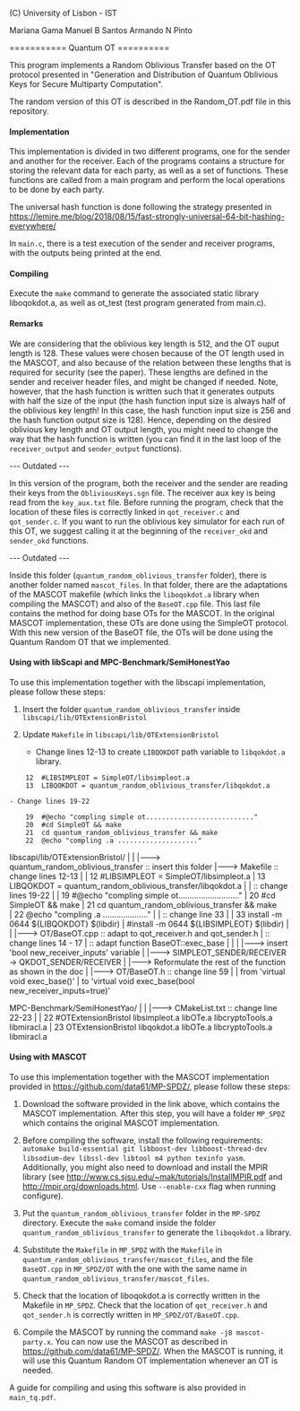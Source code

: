 (C) University of Lisbon - IST

Mariana Gama
Manuel B Santos
Armando N Pinto

=========== Quantum OT ==========

This program implements a Random Oblivious Transfer based on the OT protocol presented in 
"Generation and Distribution of Quantum Oblivious Keys for Secure Multiparty Computation".

The random version of this OT is described in the Random_OT.pdf file in this repository.




#### Implementation

This implementation is divided in two different programs, one for the sender and another for the receiver.
Each of the programs contains a structure for storing the relevant data for each party, as well as a set of functions.
These functions are called from a main program and perform the local operations to be done by each party. 

The universal hash function is done following the strategy presented in https://lemire.me/blog/2018/08/15/fast-strongly-universal-64-bit-hashing-everywhere/

In `main.c`, there is a test execution of the sender and receiver programs, with the outputs being printed at the end.




#### Compiling 

Execute the `make` command to generate the associated static library liboqokdot.a, as well as ot_test (test program generated from main.c).
 



#### Remarks

We are considering that the oblivious key length is 512, and the OT ouput length is 128.
These values were chosen because of the OT length used in the MASCOT, and also because of the relation between these lengths that is required for security (see the paper).
These lengths are defined in the sender and receiver header files, and might be changed if needed. Note, however, that the hash function is written such that it generates outputs with half the size of the input (the hash function input size is always half of the oblivious key length! In this case, the hash function input size is 256 and the hash function output size is 128). Hence, depending on the desired oblivious key length and OT output length, you might need to change the way that the hash function is written (you can find it in the last loop of the `receiver_output` and `sender_output` functions).

--- Outdated ---

In this version of the program, both the receiver and the sender are reading their keys from the `ObliviousKeys.sgn` file.
The receiver aux key is being read from the `key_aux.txt` file.
Before running the program, check that the location of these files is correctly linked in `qot_receiver.c` and `qot_sender.c`.
If you want to run the oblivious key simulator for each run of this OT, we suggest calling it at the beginning of the `receiver_okd` and `sender_okd` functions.

--- Outdated ---

Inside this folder (`quantum_random_oblivious_transfer` folder), there is another folder named `mascot_files`. In that folder, there are the adaptations of the MASCOT makefile (which links the `liboqokdot.a` library when compiling the MASCOT) and also of the `BaseOT.cpp` file. This last file contains the method for doing base OTs for the MASCOT. In the original MASCOT implementation, these OTs are done using the SimpleOT protocol. With this new version of the BaseOT file, the OTs will be done using the Quantum Random OT that we implemented. 


#### Using with libScapi and MPC-Benchmark/SemiHonestYao

To use this implementation together with the libscapi implementation, please follow these steps:

1. Insert the folder `quantum_random_oblivious_transfer` inside `libscapi/lib/OTExtensionBristol`

2. Update `Makefile` in `libscapi/lib/OTExtensionBristol`

	- Change lines 12-13 to create `LIBQOKDOT` path variable to `libqokdot.a` library.
```
	12	#LIBSIMPLEOT = SimpleOT/libsimpleot.a
	13	LIBQOKDOT = quantum_random_oblivious_transfer/libqokdot.a
```
	- Change lines 19-22
```
	19	#@echo "compling simple ot..........................."
	20	#cd SimpleOT && make
	21	cd quantum_random_oblivious_transfer && make	
	22	@echo "compling .a ...................."
```




libscapi/lib/OTExtensionBristol/
	|
	|
	|---> quantum_random_oblivious_transfer :: insert this folder
	|---> Makefile :: change lines 12-13
	|
	|	12	#LIBSIMPLEOT = SimpleOT/libsimpleot.a
	|	13	LIBQOKDOT = quantum_random_oblivious_transfer/libqokdot.a
	|
	|	       :: change lines 19-22
	|
	|	19	#@echo "compling simple ot..........................."
	|	20	#cd SimpleOT && make
	|	21	cd quantum_random_oblivious_transfer && make	
	|	22	@echo "compling .a ...................."
	| 
	|	       :: change line 33
	|
	|	33 	install -m 0644 ${LIBQOKDOT} $(libdir)
	|		#install -m 0644 ${LIBSIMPLEOT} $(libdir)
	|
	|
	|---> OT/BaseOT.cpp :: adapt to qot_receiver.h and qot_sender.h
	|		    :: change lines 14 - 17
	|		    :: adapt function BaseOT::exec_base
	|			|
	|			|---> insert 'bool new_receiver_inputs' variable
	|			|---> SIMPLEOT_SENDER/RECEIVER -> QKDOT_SENDER/RECEIVER
	|			|---> Reformulate the rest of the function as shown in the doc
	|
	|---> OT/BaseOT.h :: change line 59 
	|
	|		from 'virtual void exec_base()' 
	|		to 'virtual void exec_base(bool new_receiver_inputs=true)'


MPC-Benchmark/SemiHonestYao/
	|
	|
	|---> CMakeList.txt :: change line 22-23
	|
	|	22	#OTExtensionBristol libsimpleot.a libOTe.a libcryptoTools.a libmiracl.a
        |	23	OTExtensionBristol libqokdot.a libOTe.a libcryptoTools.a libmiracl.a







#### Using with MASCOT

To use this implementation together with the MASCOT implementation provided in https://github.com/data61/MP-SPDZ/, please follow these steps:

1) Download the software provided in the link above, which contains the MASCOT implementation. After this step, you will have a folder `MP_SPDZ` which contains the original MASCOT implementation.

2) Before compiling the software, install the following requirements: `automake build-essential git libboost-dev libboost-thread-dev libsodium-dev libssl-dev libtool m4 python texinfo yasm`. Additionally, you might also need to download and install the MPIR library (see http://www.cs.sjsu.edu/~mak/tutorials/InstallMPIR.pdf and http://mpir.org/downloads.html. Use `--enable-cxx` flag when running configure).

3) Put the `quantum_random_oblivious_transfer` folder in the `MP-SPDZ` directory. Execute the `make` comand inside the folder `quantum_random_oblivious_transfer` to generate the `liboqokdot.a` library.

4) Substitute the `Makefile` in `MP_SPDZ` with the `Makefile` in `quantum_random_oblivious_transfer/mascot_files`, and the file `BaseOT.cpp` in `MP_SPDZ/OT` with the one with the same name in `quantum_random_oblivious_transfer/mascot_files`.

5) Check that the location of liboqokdot.a is correctly written in the Makefile in `MP_SPDZ`. Check that the location of `qot_receiver.h` and `qot_sender.h` is correctly written in `MP_SPDZ/OT/BaseOT.cpp`.

6) Compile the MASCOT by running the command `make -j8 mascot-party.x`. You can now use the MASCOT as described in https://github.com/data61/MP-SPDZ/. When the MASCOT is running, it will use this Quantum Random OT implementation whenever an OT is needed.


A guide for compiling and using this software is also provided in `main_tq.pdf`.


